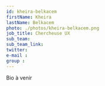 ```yaml
---
id: kheira-belkacem
firstName: Kheira
lastName: Belkacem
photo: ./photos/kheira-belkacem.png
job_title: Chercheuse UX
sub_team:
sub_team_link:
twitter:
e-mail :
group : 
---
```


Bio à venir
